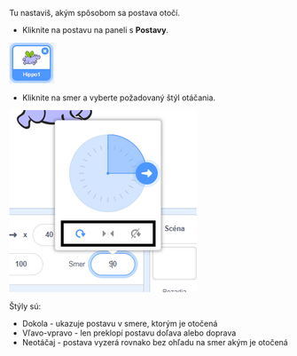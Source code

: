 Tu nastaviš, akým spôsobom sa postava otočí.

- Kliknite na postavu na paneli s **Postavy**.

![zvýraznená postava](images/click-sprite.png)

- Kliknite na smer a vyberte požadovaný štýl otáčania.

![Rôzne štýly rotácie](images/rotation-style.png)

Štýly sú:

- Dokola - ukazuje postavu v smere, ktorým je otočená
- Vľavo-vpravo - len preklopí postavu doľava alebo doprava
- Neotáčaj - postava vyzerá rovnako bez ohľadu na smer akým je otočená